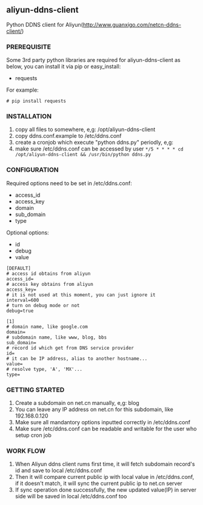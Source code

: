 ## aliyun-ddns-client

Python DDNS client for Aliyun(http://www.guanxigo.com/netcn-ddns-client/)

### PREREQUISITE
Some 3rd party python libraries are required for aliyun-ddns-client as below, you can install it via pip or easy_install:

- requests

For example:
```
# pip install requests
```

### INSTALLATION 
1. copy all files to somewhere, e,g: /opt/aliyun-ddns-client
2. copy ddns.conf.example to /etc/ddns.conf
3. create a cronjob which execute "python ddns.py" periodly, e,g:
4. make sure /etc/ddns.conf can be accessed by user
`
*/5 * * * * cd /opt/aliyun-ddns-client && /usr/bin/python ddns.py
`

### CONFIGURATION
Required options need to be set in /etc/ddns.conf:
* access_id
* access_key
* domain
* sub_domain
* type

Optional options:
* id
* debug
* value

```
[DEFAULT]
# access id obtains from aliyun
access_id=
# access key obtains from aliyun
access_key=
# it is not used at this moment, you can just ignore it
interval=600
# turn on debug mode or not
debug=true

[1]
# domain name, like google.com
domain=
# subdomain name, like www, blog, bbs
sub_domain=
# record id which get from DNS service provider
id=
# it can be IP address, alias to another hostname...
value=
# resolve type, 'A', 'MX'...
type=
```

### GETTING STARTED 
1. Create a subdomain on net.cn manually, e,g: blog
2. You can leave any IP address on net.cn for this subdomain, like 192.168.0.120
3. Make sure all mandantory options inputted correctly in /etc/ddns.conf 
4. Make sure /etc/ddns.conf can be readable and writable for the user who setup cron job

### WORK FLOW
1. When Aliyun ddns client rums first time, it will fetch subdomain record's id and save to local /etc/ddns.conf
2. Then it will compare current public ip with local value in /etc/ddns.conf, if it doesn't match, it will sync the current public ip to net.cn server 
3. If sync operation done successfully, the new updated value(IP) in server side will be saved in local /etc/ddns.conf too
